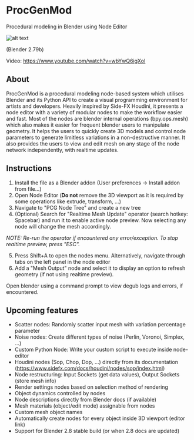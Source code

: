 # ProcGenMod
Procedural modeling in Blender using Node Editor

![alt text](https://raw.githubusercontent.com/aachman98/ProcGenMod/master/img.PNG)

(Blender 2.79b)

Video: https://www.youtube.com/watch?v=wbYwQ6igXoI

## About
ProcGenMod is a procedural modeling node-based system which utilises Blender and its Python API to create a visual programming environment for artists and developers. Heavily inspired by Side-FX Houdini, it presents a node editor with a variety of modular nodes to make the workflow easier and fast. Most of the nodes are blender internal operations (bpy.ops.mesh) which also makes it easier for frequent blender users to manipulate geometry. It helps the users to quickly create 3D models and control node parameters to generate limitless variations in a non-destructive manner. It also provides the users to view and edit mesh on any stage of the node network independently, with realtime updates.

## Instructions 
1. Install the file as a Blender addon (User preferences -> Install addon from file...)
2. Open Node Editor (__Do not__ remove the 3D viewport as it is required by some operations like extrude, transform, ...)
3. Navigate to "PCG Node Tree" and create a new tree
4. (Optional) Search for "Realtime Mesh Update" operator (search hotkey: Spacebar) and run it to enable active node preview. Now selecting any node will change the mesh accordingly.

_NOTE: Re-run the operator if encountered any error/exception. To stop realtime preview, press "ESC"._

5. Press Shift+A to open the nodes menu. Alternatively, navigate through tabs on the left panel in the node editor
6. Add a "Mesh Output" node and select it to display an option to refresh geometry (if not using realtime preview).

Open blender using a command prompt to view degub logs and errors, if encountered.

## Upcoming features
* Scatter nodes: Randomly scatter input mesh with variation percentage parameter
* Noise nodes: Create different types of noise (Perlin, Voronoi, Simplex, …)
* Custom Python Node: Write your custom script to execute inside node-editor
* Houdini nodes (Sop, Chop, Dop, ...) directly from its documentation (https://www.sidefx.com/docs/houdini/nodes/sop/index.html)
* Node restructuring: Input Sockets (get data values), Output Sockets (store mesh info)
* Render settings nodes based on selection method of rendering
* Object dynamics controlled by nodes
* Node descriptions directly from Blender docs (if available)
* Mesh materials (object/edit mode) assignable from nodes
* Custom mesh object names
* Automatically create nodes for every object inside 3D viewport (editor link)
* Support for Blender 2.8 stable build (or when 2.8 docs are updated)
